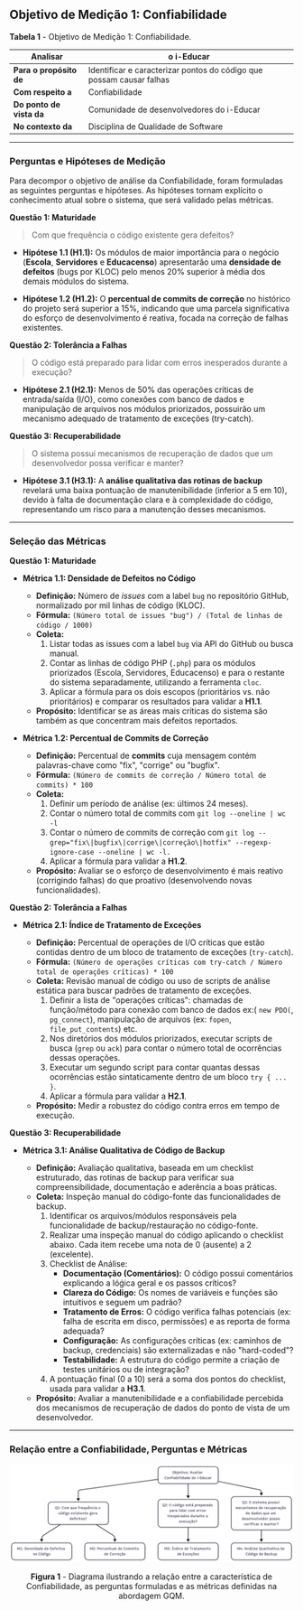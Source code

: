 ## Objetivo de Medição 1: Confiabilidade

**Tabela 1** - Objetivo de Medição 1: Confiabilidade.

| **Analisar**          | o i-Educar |
|------------------------|------------|
| **Para o propósito de** | Identificar e caracterizar pontos do código que possam causar falhas|
| **Com respeito a**     | Confiabilidade |
| **Do ponto de vista da** | Comunidade de desenvolvedores do i-Educar |
| **No contexto da**     | Disciplina de Qualidade de Software |

---

### Perguntas e Hipóteses de Medição

Para decompor o objetivo de análise da Confiabilidade, foram formuladas as seguintes perguntas e hipóteses. As hipóteses tornam explícito o conhecimento atual sobre o sistema, que será validado pelas métricas.

**Questão 1: Maturidade**
> Com que frequência o código existente gera defeitos?

* **Hipótese 1.1 (H1.1):** Os módulos de maior importância para o negócio (**Escola**, **Servidores** e **Educacenso**) apresentarão uma **densidade de defeitos** (bugs por KLOC) pelo menos 20% superior à média dos demais módulos do sistema.

* **Hipótese 1.2 (H1.2):** O **percentual de commits de correção** no histórico do projeto será superior a 15%, indicando que uma parcela significativa do esforço de desenvolvimento é reativa, focada na correção de falhas existentes.

**Questão 2: Tolerância a Falhas**
> O código está preparado para lidar com erros inesperados durante a execução?

* **Hipótese 2.1 (H2.1):** Menos de 50% das operações críticas de entrada/saída (I/O), como conexões com banco de dados e manipulação de arquivos nos módulos priorizados, possuirão um mecanismo adequado de tratamento de exceções (try-catch).

**Questão 3: Recuperabilidade**
> O sistema possui mecanismos de recuperação de dados que um desenvolvedor possa verificar e manter?

* **Hipótese 3.1 (H3.1):** A **análise qualitativa das rotinas de backup** revelará uma baixa pontuação de manutenibilidade (inferior a 5 em 10), devido à falta de documentação clara e à complexidade do código, representando um risco para a manutenção desses mecanismos.

---

### Seleção das Métricas

**Questão 1: Maturidade**

* **Métrica 1.1: Densidade de Defeitos no Código**
    * **Definição:** Número de *issues* com a label `bug` no repositório GitHub, normalizado por mil linhas de código (KLOC).
    * **Fórmula:** `(Número total de issues "bug") / (Total de linhas de código / 1000)`
    * **Coleta:** 
        1. Listar todas as issues com a label `bug` via API do GitHub ou busca manual.
        2. Contar as linhas de código PHP (`.php`) para os módulos priorizados (Escola, Servidores, Educacenso) e para o restante do sistema separadamente, utilizando a ferramenta `cloc`.
        3. Aplicar a fórmula para os dois escopos (prioritários vs. não prioritários) e comparar os resultados para validar a **H1.1**.
    * **Propósito:** Identificar se as áreas mais críticas do sistema são também as que concentram mais defeitos reportados.

* **Métrica 1.2: Percentual de Commits de Correção**

    * **Definição:** Percentual de **commits** cuja mensagem contém palavras-chave como "fix", "corrige" ou "bugfix".
    * **Fórmula:** `(Número de commits de correção / Número total de commits) * 100`
    * **Coleta:**
        1. Definir um período de análise (ex: últimos 24 meses).
        2. Contar o número total de commits com `git log --oneline | wc -l`
        3. Contar o número de commits de correção com `git log --grep="fix\|bugfix\|corrige\|correção\|hotfix" --regexp-ignore-case --oneline | wc -l.`
        4. Aplicar a fórmula para validar a **H1.2**.
    * **Propósito:** Avaliar se o esforço de desenvolvimento é mais reativo (corrigindo falhas) do que proativo (desenvolvendo novas funcionalidades).

**Questão 2: Tolerância a Falhas**

* **Métrica 2.1: Índice de Tratamento de Exceções**

    * **Definição:** Percentual de operações de I/O críticas que estão contidas dentro de um bloco de tratamento de exceções (`try-catch`).
    * **Fórmula:** `(Número de operações críticas com try-catch / Número total de operações críticas) * 100`
    * **Coleta:** Revisão manual de código ou uso de scripts de análise estática para buscar padrões de tratamento de exceções.
        1. Definir a lista de "operações críticas": chamadas de função/método para conexão com banco de dados ex:( `new PDO(`, `pg_connect`), manipulação de arquivos (ex: `fopen`, `file_put_contents`) etc.
        2. Nos diretórios dos módulos priorizados, executar scripts de busca (`grep` ou `ack`) para contar o número total de ocorrências dessas operações.
        3. Executar um segundo script para contar quantas dessas ocorrências estão sintaticamente dentro de um bloco `try { ... }`.
        4. Aplicar a fórmula para validar a **H2.1**.
    * **Propósito:** Medir a robustez do código contra erros em tempo de execução.

**Questão 3: Recuperabilidade**

* **Métrica 3.1: Análise Qualitativa de Código de Backup**

    * **Definição:** Avaliação qualitativa, baseada em um checklist estruturado, das rotinas de backup para verificar sua compreensibilidade, documentação e aderência a boas práticas.
    * **Coleta:** Inspeção manual do código-fonte das funcionalidades de backup.
        1. Identificar os arquivos/módulos responsáveis pela funcionalidade de backup/restauração no código-fonte.
        2. Realizar uma inspeção manual do código aplicando o checklist abaixo. Cada item recebe uma nota de 0 (ausente) a 2 (excelente).
        3. Checklist de Análise:
            * **Documentação (Comentários):** O código possui comentários explicando a lóǵica geral e os passos críticos?
            * **Clareza do Código:** Os nomes de variáveis e funções são intuitivos e seguem um padrão?
            * **Tratamento de Erros:** O código verifica falhas potenciais (ex: falha de escrita em disco, permissões) e as reporta de forma adequada?
            * **Configuração:** As configurações críticas (ex: caminhos de backup, credenciais) são externalizadas e não "hard-coded"?
            * **Testabilidade:** A estrutura do código permite a criação de testes unitários ou de integração?
        4. A pontuação final (0 a 10) será a soma dos pontos do checklist, usada para validar a **H3.1**.
    * **Propósito:** Avaliar a manutenibilidade e a confiabilidade percebida dos mecanismos de recuperação de dados do ponto de vista de um desenvolvedor.

---

### Relação entre a Confiabilidade, Perguntas e Métricas

![Relação entre a Confiabilidade, Perguntas e Métricas](../assets/diagrama_confiabilidade.png)

<p align="center"><b>Figura 1</b> - Diagrama ilustrando a relação entre a característica de Confiabilidade, as perguntas formuladas e as métricas definidas na abordagem GQM.</p>

